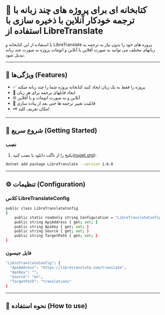 # 📌 کتابخانه ای برای پروژه های چند زبانه با ترجمه خودکار آنلاین با ذخیره سازی با استفاده از LibreTranslate 

با استفاده از این کتابخانه و LibreTranslate پروزه های خود را بدون نیاز به ترجمه به زبانهای مختلف می توانید به صورت آفلاین یا آنلاین و اتومات پروژه به صورت چند زبانه تبدیل شود.

---

## 🔧 ویژگی‌ها (Features)

- ✅ پروژه را فقط به یک زبان ایجاد کنید کتابخانه پروژه شما را چند زبانه میکند
- 📂 ایجاد فایلهای ترجمه برای هر زبان
- 🌐 آنلاین و به صورت اتومات و یا آفلاین
- 🍂 قابلیت تغییر ترجمه ها حتی بعد از پیاده سازی
- 🗝️ امکان تعریف کلید

---

## 🚀 شروع سریع (Getting Started)

### نصب

1. پکیج را از ناگت دانلود یا نصب کنید([nuget.org](https://www.nuget.org/packages/LibreTranslate)):

```bash
dotnet add package LibreTranslate --version 1.0.0
```

---

## ⚙️ تنظیمات (Configuration)

### کلاس LibreTranslateConfig

```bash
public class LibreTranslateConfig
{
    public static readonly string Configuration = "LibreTranslateConfig";
    public string ApiAddress { get; set; }
    public string ApiKey { get; set; }
    public string Source { get; set; }
    public string TargetPath { get; set; }
}
```

###  فایل جیسون
```bash
"LibreTranslateConfig": {
  "ApiAddress": "https://libretranslate.com/translate",
  "ApiKey": "",
  "Source": "en",
  "TargetPath": "translations"
}
```

---

## 🚀 نحوه استفاده (How to use)


```bash

```
